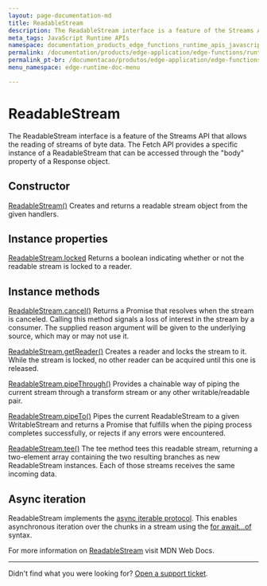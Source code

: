 ```yaml
---
layout: page-documentation-md
title: ReadableStream
description: The ReadableStream interface is a feature of the Streams API that allows the reading of streams of byte data. The Fetch API provides a specific instance of a ReadableStream that can be accessed through the \"body\" property of a Response object.
meta_tags: JavaScript Runtime APIs
namespace: documentation_products_edge_functions_runtime_apis_javascript_readable_stream
permalink: /documentation/products/edge-application/edge-functions/runtime-apis/javascript/readable-stream/
permalink_pt-br: /documentacao/produtos/edge-application/edge-functions/runtime-apis/javascript/readable-stream/
menu_namespace: edge-runtime-doc-menu

---
```


# ReadableStream

The ReadableStream interface is a feature of the Streams API that allows the reading of streams of byte data. The Fetch API provides a specific instance of a ReadableStream that can be accessed through the "body" property of a Response object.

## Constructor

[ReadableStream()](https://developer.mozilla.org/en-US/docs/Web/API/ReadableStream/ReadableStream)
Creates and returns a readable stream object from the given handlers.

## Instance properties

[ReadableStream.locked](https://developer.mozilla.org/en-US/docs/Web/API/ReadableStream/locked)
Returns a boolean indicating whether or not the readable stream is locked to a reader.

## Instance methods

[ReadableStream.cancel()](https://developer.mozilla.org/en-US/docs/Web/API/ReadableStream/cancel)
Returns a Promise that resolves when the stream is canceled. Calling this method signals a loss of interest in the stream by a consumer. The supplied reason argument will be given to the underlying source, which may or may not use it.

[ReadableStream.getReader()](https://developer.mozilla.org/en-US/docs/Web/API/ReadableStream/getReader)
Creates a reader and locks the stream to it. While the stream is locked, no other reader can be acquired until this one is released.

[ReadableStream.pipeThrough()](https://developer.mozilla.org/en-US/docs/Web/API/ReadableStream/pipeThrough)
Provides a chainable way of piping the current stream through a transform stream or any other writable/readable pair.

[ReadableStream.pipeTo()](https://developer.mozilla.org/en-US/docs/Web/API/ReadableStream/pipeTo)
Pipes the current ReadableStream to a given WritableStream and returns a Promise that fulfills when the piping process completes successfully, or rejects if any errors were encountered.

[ReadableStream.tee()](https://developer.mozilla.org/en-US/docs/Web/API/ReadableStream/tee)
The tee method tees this readable stream, returning a two-element array containing the two resulting branches as new ReadableStream instances. Each of those streams receives the same incoming data.

## Async iteration

ReadableStream implements the [async iterable protocol](https://developer.mozilla.org/en-US/docs/Web/JavaScript/Reference/Iteration_protocols#the_async_iterator_and_async_iterable_protocols). This enables asynchronous iteration over the chunks in a stream using the [for await...of](https://developer.mozilla.org/en-US/docs/Web/JavaScript/Reference/Statements/for-await...of) syntax.

For more information on [ReadableStream](https://developer.mozilla.org/en-US/docs/Web/API/ReadableStream) visit MDN Web Docs.

---

Didn't find what you were looking for? [Open a support ticket](https://tickets.azion.com/).

